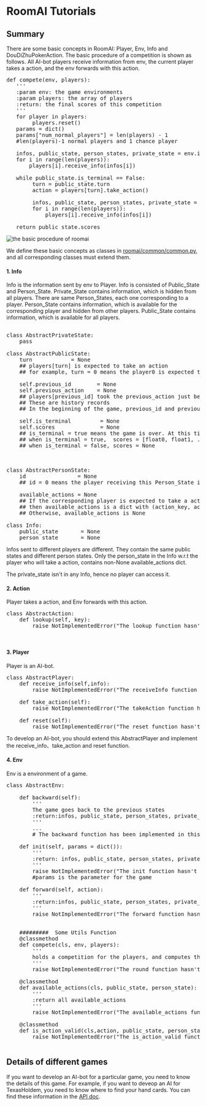
#  RoomAI Tutorials

## Summary


There are some basic concepts in RoomAI: Player, Env, Info and DouDiZhuPokerAction. The basic procedure of a competition is shown as follows. All AI-bot players receive information from env, the current player takes a action, and the env forwards with this action.

<pre>
def compete(env, players):
   '''
   :param env: the game environments
   :param players: the array of players
   :return: the final scores of this competition
   '''
   for player in players:
        players.reset()
   params = dict()
   params["num_normal_players"] = len(players) - 1
   #len(players)-1 normal players and 1 chance player
   
   infos, public_state, person_states, private_state = env.init(params)
   for i in range(len(players)):
       players[i].receive_info(infos[i])

   while public_state.is_terminal == False:
        turn = public_state.turn
        action = players[turn].take_action()
        
        infos, public_state, person_states, private_state = env.forward(action)
        for i in range(len(players)):
            players[i].receive_info(infos[i])

   return public_state.scores                
</pre>

![the basic procedure of roomai](https://github.com/roomai/RoomAI/blob/master/roomai/game.png)

We define these basic concepts as classes in [roomai/common/common.py](https://github.com/roomai/RoomAI/blob/master/roomai/common/common.py), and all corresponding classes must extend them.  


#### 1. Info

Info is the information sent by env to Player. Info is consisted of Public_State and Person_State.  Private_State contains information, which is hidden from all players.
There are same Person_States, each one corresponding to a player. Person_State contains information, which is available for the corresponding player and hidden from other players. Public_State contains information, which is
available for all players.

<pre>

class AbstractPrivateState:
    pass
    
class AbstractPublicState:
    turn            = None
    ## players[turn] is expected to take an action
    ## for example, turn = 0 means the player0 is expected to take an action

    self.previous_id        = None
    self.previous_action    = None
    ## players[previous_id] took the previous_action just before this action
    ## These are history records
    ## In the beginning of the game, previous_id and previous_action = None

    self.is_terminal         = None
    self.scores              = None
    ## is_terminal = true means the game is over. At this time, scores is not None
    ## when is_terminal = true,  scores = [float0, float1, ..., float_n].
    ## when is_terminal = false, scores = None



class AbstractPersonState:
    id                = None
    ## id = 0 means the player receiving this Person_State is players[0]

    available_actions = None
    ## If the corresponding player is expected to take a action,
    ## then available_actions is a dict with (action_key, action)
    ## Otherwise, available_actions is None

class Info:
    public_state       = None
    person_state       = None
</pre>

Infos sent to different players are different. They contain the same public states and different person states. 
Only the person_state in the Info w.r.t the player who will take a action, contains non-None available_actions dict.

The private_state isn't in any Info, hence no player can access it.


#### 2. Action

Player takes a action, and Env forwards with this action.

<pre>
class AbstractAction:
    def lookup(self, key):
        raise NotImplementedError("The lookup function hasn't been implemented")


</pre>


#### 3. Player

Player is an AI-bot.

<pre>
class AbstractPlayer:
    def receive_info(self,info):
        raise NotImplementedError("The receiveInfo function hasn't been implemented") 

    def take_action(self):
        raise NotImplementedError("The takeAction function hasn't been implemented") 

    def reset(self):
        raise NotImplementedError("The reset function hasn't been implemented")
</pre>

To develop an AI-bot, you should extend this AbstractPlayer and implement the receive_info、take_action and reset function.


#### 4. Env

Env is a environment of a game.
<pre>
class AbstractEnv:

    def backward(self):
        '''
        The game goes back to the previous states
        :return:infos, public_state, person_states, private_state 
        '''
        ... 
        # The backward function has been implemented in this abstract Env

    def init(self, params = dict()):
        '''
        :return: infos, public_state, person_states, private_state
        '''
        raise NotImplementedError("The init function hasn't been implemented")
        #params is the parameter for the game
        
    def forward(self, action):
        '''
        :return:infos, public_state, person_states, private_state 
        '''
        raise NotImplementedError("The forward function hasn't been implemented")


    #########  Some Utils Function
    @classmethod
    def compete(cls, env, players):
        '''
        holds a competition for the players, and computes the scores.
        '''
        raise NotImplementedError("The round function hasn't been implemented")

    @classmethod
    def available_actions(cls, public_state, person_state):
        '''
        :return all available_actions
        '''
        raise NotImplementedError("The available_actions function hasn't been implemented")

    @classmethod
    def is_action_valid(cls,action, public_state, person_state):
        raise NotImplementedError("The is_action_valid function hasn't been implemented")

</pre>




## Details of different games

If you want to develop an AI-bot for a particular game, you need to know the details of this game.
For example,  if you want to deveop an AI for TexasHoldem, you need to know where to find your hand cards.
You can find these information in the [API doc](http://roomai.readthedocs.io/en/latest/?badge=latest).

